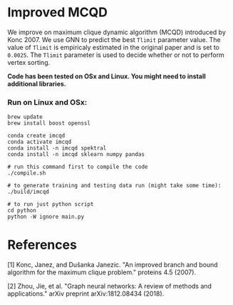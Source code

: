 # Improved MCQD

We improve on maximum clique dynamic algorithm (MCQD) introduced by Konc 2007.
We use GNN to predict the best `Tlimit` parameter value.
The value of `Tlimit` is empiricaly estimated in the original paper and is set to `0.0025`.
The `Tlimit` parameter is used to decide whether or not to perform vertex sorting.

**Code has been tested on OSx and Linux. You might need to install additional libraries.**

### Run on Linux and OSx:
```
brew update
brew install boost openssl

conda create imcqd
conda activate imcqd
conda install -n imcqd spektral
conda install -n imcqd sklearn numpy pandas
```

```
# run this command first to compile the code
./compile.sh

# to generate training and testing data run (might take some time):
./build/imcqd

# to run just python script
cd python
python -W ignore main.py
```

# References
[1] Konc, Janez, and Dušanka Janezic. "An improved branch and bound algorithm for the maximum clique problem." proteins 4.5 (2007).

[2] Zhou, Jie, et al. "Graph neural networks: A review of methods and applications." arXiv preprint arXiv:1812.08434 (2018).